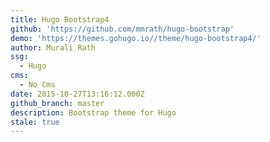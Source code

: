 ```yaml
---
title: Hugo Bootstrap4
github: 'https://github.com/mmrath/hugo-bootstrap'
demo: 'https://themes.gohugo.io//theme/hugo-bootstrap4/'
author: Murali Rath
ssg:
  - Hugo
cms:
  - No Cms
date: 2015-10-27T13:16:12.000Z
github_branch: master
description: Bootstrap theme for Hugo
stale: true
---
```

